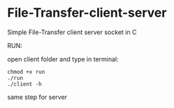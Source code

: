 # File-Transfer-client-server
Simple File-Transfer client server socket in C

RUN:

open client folder and type in terminal:
  
    chmod +x run
    ./run
    ./client -h
    
same step for server
